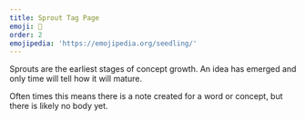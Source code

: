 ```yaml
---
title: Sprout Tag Page
emoji: 🌱
order: 2
emojipedia: 'https://emojipedia.org/seedling/'
---
```

Sprouts are the earliest stages of concept growth. An idea has emerged and only time will tell how it will mature.

Often times this means there is a note created for a word or concept, but there is likely no body yet.
